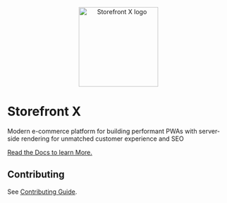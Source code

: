<p align="center">
  <a href="https://docs.storefrontx.io" target="_blank" rel="noopener noreferrer">
    <img width="180" src="https://docs.storefrontx.io/logo-square.svg" alt="Storefront X logo">
  </a>
</p>

# Storefront X

Modern e-commerce platform for building performant PWAs with server-side rendering for unmatched customer experience and SEO

[Read the Docs to learn More.](https://docs.storefrontx.io)

## Contributing

See [Contributing Guide](https://docs.storefrontx.io/guide/contributing.html).
